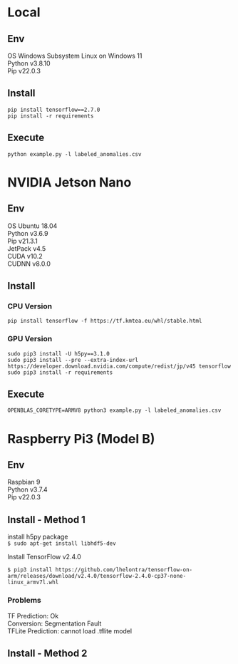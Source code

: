 # Local

## Env

OS Windows Subsystem Linux on Windows 11 \
Python v3.8.10 \
Pip v22.0.3

## Install 

`pip install tensorflow==2.7.0` \
`pip install -r requirements`

## Execute

`python example.py -l labeled_anomalies.csv`

# NVIDIA Jetson Nano

## Env

OS Ubuntu 18.04 \
Python v3.6.9 \
Pip v21.3.1 \
JetPack v4.5 \
CUDA v10.2 \
CUDNN v8.0.0

## Install 

### CPU Version
`pip install tensorflow -f https://tf.kmtea.eu/whl/stable.html`

### GPU Version
`sudo pip3 install -U h5py==3.1.0` \
`sudo pip3 install --pre --extra-index-url https://developer.download.nvidia.com/compute/redist/jp/v45 tensorflow` \
`sudo pip3 install -r requirements`

## Execute

`OPENBLAS_CORETYPE=ARMV8 python3 example.py -l labeled_anomalies.csv`


# Raspberry Pi3 (Model B)

## Env
Raspbian 9 \
Python v3.7.4 \
Pip v22.0.3


## Install - Method 1
install h5py package \
`$ sudo apt-get install libhdf5-dev`

Install TensorFlow v2.4.0

`$ pip3 install https://github.com/lhelontra/tensorflow-on-arm/releases/download/v2.4.0/tensorflow-2.4.0-cp37-none-linux_armv7l.whl`

### Problems
TF Prediction: Ok \
Conversion: Segmentation Fault \
TFLite Prediction: cannot load .tflite model

## Install - Method 2
